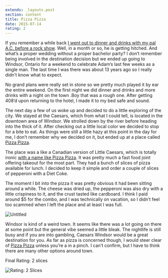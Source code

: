 ```yaml
---
extends: _layouts.post
section: content
title: Pizza Pizza
date: 2015-07-14
rating: 2
---
```


If you remember a while back [I went out to dinner and drinks with my pal A.C. before a rock show](http://joeymarinara.com/post/157960268564/blue-dog-tavern). Well, in a month or so, he is getting hitched. And what’s a proper wedding without a proper bachelor party? I don’t remember being involved in the destination decision but we ended up going to Windsor, Ontario for a weekend to celebrate Adam’s last few weeks as a single man. The last time I was there was about 13 years ago so I really didn’t know what to expect.

No grand plans were really set in stone so we pretty much played it by ear the entire weekend. On the first night we did dinner and drinks and more drinks with a night on the town .Boy that was a rough one. After getting 408’d upon returning to the hotel, I made it to my bed safe and sound.

The next day a few of us woke up and decided to do a little exploring of the city. We stayed at the Caesars, which from what I could tell, is located in the downtown area of Windsor. We strolled down by the river before heading into the thick of it. After checking out a little local color we decided to stop for a bite to eat. As things were still a little hazy at this point in the day for me, I don’t remember why we decided on it, but ended up at a place called [Pizza Pizza](http://www.pizzapizza.ca/).

The place was a like a Canadian version of Little Caesars, which is totally ironic [with a name like Pizza Pizza](http://%E2%80%9D). It was pretty much a fast food joint offering takeout for the most part. They had a bunch of slices of pizza available for lunch. I decided to keep it simple and order a couple of slices of pepperoni with a Diet Coke.

The moment I bit into the pizza it was pretty obvious it had been sitting around a while. The cheese was dried up, the pepperoni was also dry with a little crispiness to it, and the crust tasted like cardboard. I think I paid around $5 for the combo, and I was technically on vacation, so I didn’t feel too scammed when I left the place and at least I was full.

![Untitled](https://c1.staticflickr.com/6/5661/31053064235_14e85622bd.jpg)

Windsor is kind of a weird town. It seems like there was a lot going on there at some point but the general vibe seemed a little bleak. The nightlife is still busy and if you are into gambling, Caesars Windsor would be a great destination for you. As far as pizza is concerned though, I would steer clear of [Pizza Pizza](http://www.pizzapizza.ca/) unless you’re a in a pinch. I can’t confirm, but I have to think there are many other options around town.

Final Rating: 2 slices

![Rating: 2 Slices](/assets/img/pizza2_sm.jpg)